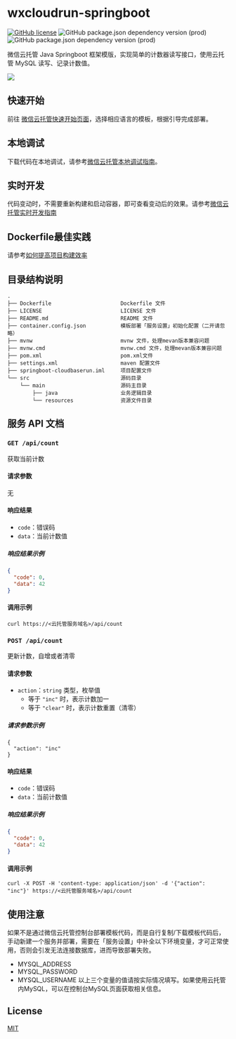 # wxcloudrun-springboot

[![GitHub license](https://img.shields.io/github/license/WeixinCloud/wxcloudrun-express)](https://github.com/WeixinCloud/wxcloudrun-express)
![GitHub package.json dependency version (prod)](https://img.shields.io/badge/maven-3.6.0-green)
![GitHub package.json dependency version (prod)](https://img.shields.io/badge/jdk-11-green)

微信云托管 Java Springboot 框架模版，实现简单的计数器读写接口，使用云托管 MySQL 读写、记录计数值。

![](https://qcloudimg.tencent-cloud.cn/raw/be22992d297d1b9a1a5365e606276781.png)

## 快速开始

前往 [微信云托管快速开始页面](https://developers.weixin.qq.com/miniprogram/dev/wxcloudrun/src/basic/guide.html)，选择相应语言的模板，根据引导完成部署。

## 本地调试

下载代码在本地调试，请参考[微信云托管本地调试指南](https://developers.weixin.qq.com/miniprogram/dev/wxcloudrun/src/guide/debug/)。

## 实时开发

代码变动时，不需要重新构建和启动容器，即可查看变动后的效果。请参考[微信云托管实时开发指南](https://developers.weixin.qq.com/miniprogram/dev/wxcloudrun/src/guide/debug/dev.html)

## Dockerfile最佳实践

请参考[如何提高项目构建效率](https://developers.weixin.qq.com/miniprogram/dev/wxcloudrun/src/scene/build/speed.html)

## 目录结构说明

~~~
.
├── Dockerfile                      Dockerfile 文件
├── LICENSE                         LICENSE 文件
├── README.md                       README 文件
├── container.config.json           模板部署「服务设置」初始化配置（二开请忽略）
├── mvnw                            mvnw 文件，处理mevan版本兼容问题
├── mvnw.cmd                        mvnw.cmd 文件，处理mevan版本兼容问题
├── pom.xml                         pom.xml文件
├── settings.xml                    maven 配置文件
├── springboot-cloudbaserun.iml     项目配置文件
└── src                             源码目录
    └── main                        源码主目录
        ├── java                    业务逻辑目录
        └── resources               资源文件目录
~~~

## 服务 API 文档

### `GET /api/count`

获取当前计数

#### 请求参数

无

#### 响应结果

- `code`：错误码
- `data`：当前计数值

##### 响应结果示例

```json
{
  "code": 0,
  "data": 42
}
```

#### 调用示例

```
curl https://<云托管服务域名>/api/count
```

### `POST /api/count`

更新计数，自增或者清零

#### 请求参数

- `action`：`string` 类型，枚举值
  - 等于 `"inc"` 时，表示计数加一
  - 等于 `"clear"` 时，表示计数重置（清零）

##### 请求参数示例

```
{
  "action": "inc"
}
```

#### 响应结果

- `code`：错误码
- `data`：当前计数值

##### 响应结果示例

```json
{
  "code": 0,
  "data": 42
}
```

#### 调用示例

```
curl -X POST -H 'content-type: application/json' -d '{"action": "inc"}' https://<云托管服务域名>/api/count
```

## 使用注意

如果不是通过微信云托管控制台部署模板代码，而是自行复制/下载模板代码后，手动新建一个服务并部署，需要在「服务设置」中补全以下环境变量，才可正常使用，否则会引发无法连接数据库，进而导致部署失败。

- MYSQL_ADDRESS
- MYSQL_PASSWORD
- MYSQL_USERNAME
  以上三个变量的值请按实际情况填写。如果使用云托管内MySQL，可以在控制台MySQL页面获取相关信息。

## License

[MIT](./LICENSE)
